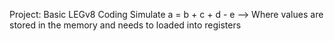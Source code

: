 Project: Basic LEGv8 Coding
Simulate a = b + c + d - e --> Where values are stored in the memory and needs to loaded into registers
